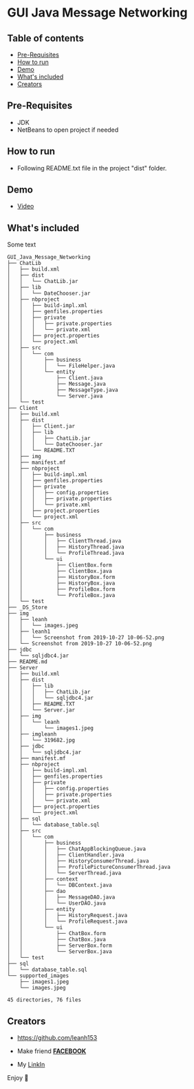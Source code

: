 # GUI Java Message Networking

## Table of contents

- [Pre-Requisites](#Pre-Requisites)
- [How to run](#How-to-run)
- [Demo](#Demo)
- [What's included](#whats-included)
- [Creators](#creators)


## Pre-Requisites
- JDK
- NetBeans to open project if needed

## How to run

- Following README.txt file in the project "dist" folder.

## Demo

- [Video](https://www.youtube.com/embed/UtJrt-_pvM4)

## What's included

Some text

```text
GUI_Java_Message_Networking
├── ChatLib
│   ├── build.xml
│   ├── dist
│   │   └── ChatLib.jar
│   ├── lib
│   │   └── DateChooser.jar
│   ├── nbproject
│   │   ├── build-impl.xml
│   │   ├── genfiles.properties
│   │   ├── private
│   │   │   ├── private.properties
│   │   │   └── private.xml
│   │   ├── project.properties
│   │   └── project.xml
│   ├── src
│   │   └── com
│   │       ├── business
│   │       │   └── FileHelper.java
│   │       └── entity
│   │           ├── Client.java
│   │           ├── Message.java
│   │           ├── MessageType.java
│   │           └── Server.java
│   └── test
├── Client
│   ├── build.xml
│   ├── dist
│   │   ├── Client.jar
│   │   ├── lib
│   │   │   ├── ChatLib.jar
│   │   │   └── DateChooser.jar
│   │   └── README.TXT
│   ├── img
│   ├── manifest.mf
│   ├── nbproject
│   │   ├── build-impl.xml
│   │   ├── genfiles.properties
│   │   ├── private
│   │   │   ├── config.properties
│   │   │   ├── private.properties
│   │   │   └── private.xml
│   │   ├── project.properties
│   │   └── project.xml
│   ├── src
│   │   └── com
│   │       ├── business
│   │       │   ├── ClientThread.java
│   │       │   ├── HistoryThread.java
│   │       │   └── ProfileThread.java
│   │       └── ui
│   │           ├── ClientBox.form
│   │           ├── ClientBox.java
│   │           ├── HistoryBox.form
│   │           ├── HistoryBox.java
│   │           ├── ProfileBox.form
│   │           └── ProfileBox.java
│   └── test
├── _DS_Store
├── img
│   ├── leanh
│   │   └── images.jpeg
│   ├── leanh1
│   │   └── Screenshot from 2019-10-27 10-06-52.png
│   └── Screenshot from 2019-10-27 10-06-52.png
├── jdbc
│   └── sqljdbc4.jar
├── README.md
├── Server
│   ├── build.xml
│   ├── dist
│   │   ├── lib
│   │   │   ├── ChatLib.jar
│   │   │   └── sqljdbc4.jar
│   │   ├── README.TXT
│   │   └── Server.jar
│   ├── img
│   │   └── leanh
│   │       └── images1.jpeg
│   ├── imgleanh
│   │   └── 319682.jpg
│   ├── jdbc
│   │   └── sqljdbc4.jar
│   ├── manifest.mf
│   ├── nbproject
│   │   ├── build-impl.xml
│   │   ├── genfiles.properties
│   │   ├── private
│   │   │   ├── config.properties
│   │   │   ├── private.properties
│   │   │   └── private.xml
│   │   ├── project.properties
│   │   └── project.xml
│   ├── sql
│   │   └── database_table.sql
│   ├── src
│   │   └── com
│   │       ├── business
│   │       │   ├── ChatAppBlockingQueue.java
│   │       │   ├── ClientHandler.java
│   │       │   ├── HistoryConsumerThread.java
│   │       │   ├── ProfilePictureConsumerThread.java
│   │       │   └── ServerThread.java
│   │       ├── context
│   │       │   └── DBContext.java
│   │       ├── dao
│   │       │   ├── MessageDAO.java
│   │       │   └── UserDAO.java
│   │       ├── entity
│   │       │   ├── HistoryRequest.java
│   │       │   └── ProfileRequest.java
│   │       └── ui
│   │           ├── ChatBox.form
│   │           ├── ChatBox.java
│   │           ├── ServerBox.form
│   │           └── ServerBox.java
│   └── test
├── sql
│   └── database_table.sql
└── supported_images
    ├── images1.jpeg
    └── images.jpeg

45 directories, 76 files
```

## Creators

- <https://github.com/leanh153>

- Make friend [**FACEBOOK**](https://WWW.facebook.com/leanh153)

- My [LinkIn](https://www.linkedin.com/in/lênanh)


Enjoy :metal:

